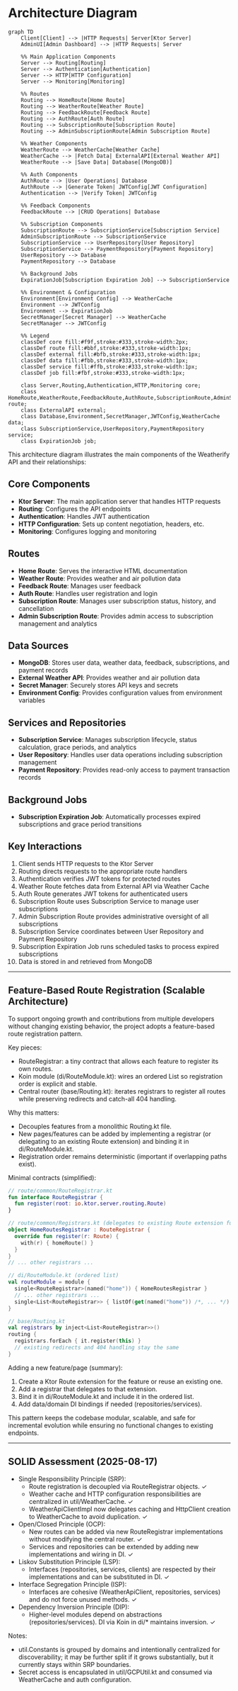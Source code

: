# Architecture Diagram

```mermaid
graph TD
    Client[Client] --> |HTTP Requests| Server[Ktor Server]
    AdminUI[Admin Dashboard] --> |HTTP Requests| Server
    
    %% Main Application Components
    Server --> Routing[Routing]
    Server --> Authentication[Authentication]
    Server --> HTTP[HTTP Configuration]
    Server --> Monitoring[Monitoring]
    
    %% Routes
    Routing --> HomeRoute[Home Route]
    Routing --> WeatherRoute[Weather Route]
    Routing --> FeedbackRoute[Feedback Route]
    Routing --> AuthRoute[Auth Route]
    Routing --> SubscriptionRoute[Subscription Route]
    Routing --> AdminSubscriptionRoute[Admin Subscription Route]
    
    %% Weather Components
    WeatherRoute --> WeatherCache[Weather Cache]
    WeatherCache --> |Fetch Data| ExternalAPI[External Weather API]
    WeatherRoute --> |Save Data| Database[(MongoDB)]
    
    %% Auth Components
    AuthRoute --> |User Operations| Database
    AuthRoute --> |Generate Token| JWTConfig[JWT Configuration]
    Authentication --> |Verify Token| JWTConfig
    
    %% Feedback Components
    FeedbackRoute --> |CRUD Operations| Database
    
    %% Subscription Components
    SubscriptionRoute --> SubscriptionService[Subscription Service]
    AdminSubscriptionRoute --> SubscriptionService
    SubscriptionService --> UserRepository[User Repository]
    SubscriptionService --> PaymentRepository[Payment Repository]
    UserRepository --> Database
    PaymentRepository --> Database
    
    %% Background Jobs
    ExpirationJob[Subscription Expiration Job] --> SubscriptionService
    
    %% Environment & Configuration
    Environment[Environment Config] --> WeatherCache
    Environment --> JWTConfig
    Environment --> ExpirationJob
    SecretManager[Secret Manager] --> WeatherCache
    SecretManager --> JWTConfig
    
    %% Legend
    classDef core fill:#f9f,stroke:#333,stroke-width:2px;
    classDef route fill:#bbf,stroke:#333,stroke-width:1px;
    classDef external fill:#bfb,stroke:#333,stroke-width:1px;
    classDef data fill:#fbb,stroke:#333,stroke-width:1px;
    classDef service fill:#ffb,stroke:#333,stroke-width:1px;
    classDef job fill:#fbf,stroke:#333,stroke-width:1px;
    
    class Server,Routing,Authentication,HTTP,Monitoring core;
    class HomeRoute,WeatherRoute,FeedbackRoute,AuthRoute,SubscriptionRoute,AdminSubscriptionRoute route;
    class ExternalAPI external;
    class Database,Environment,SecretManager,JWTConfig,WeatherCache data;
    class SubscriptionService,UserRepository,PaymentRepository service;
    class ExpirationJob job;
```

This architecture diagram illustrates the main components of the Weatherify API and their
relationships:

## Core Components

- **Ktor Server**: The main application server that handles HTTP requests
- **Routing**: Configures the API endpoints
- **Authentication**: Handles JWT authentication
- **HTTP Configuration**: Sets up content negotiation, headers, etc.
- **Monitoring**: Configures logging and monitoring

## Routes

- **Home Route**: Serves the interactive HTML documentation
- **Weather Route**: Provides weather and air pollution data
- **Feedback Route**: Manages user feedback
- **Auth Route**: Handles user registration and login
- **Subscription Route**: Manages user subscription status, history, and cancellation
- **Admin Subscription Route**: Provides admin access to subscription management and analytics

## Data Sources

- **MongoDB**: Stores user data, weather data, feedback, subscriptions, and payment records
- **External Weather API**: Provides weather and air pollution data
- **Secret Manager**: Securely stores API keys and secrets
- **Environment Config**: Provides configuration values from environment variables

## Services and Repositories

- **Subscription Service**: Manages subscription lifecycle, status calculation, grace periods, and analytics
- **User Repository**: Handles user data operations including subscription management
- **Payment Repository**: Provides read-only access to payment transaction records

## Background Jobs

- **Subscription Expiration Job**: Automatically processes expired subscriptions and grace period transitions

## Key Interactions

1. Client sends HTTP requests to the Ktor Server
2. Routing directs requests to the appropriate route handlers
3. Authentication verifies JWT tokens for protected routes
4. Weather Route fetches data from External API via Weather Cache
5. Auth Route generates JWT tokens for authenticated users
6. Subscription Route uses Subscription Service to manage user subscriptions
7. Admin Subscription Route provides administrative oversight of all subscriptions
8. Subscription Service coordinates between User Repository and Payment Repository
9. Subscription Expiration Job runs scheduled tasks to process expired subscriptions
10. Data is stored in and retrieved from MongoDB

---

## Feature-Based Route Registration (Scalable Architecture)

To support ongoing growth and contributions from multiple developers without changing existing
behavior, the project adopts a feature-based route registration pattern.

Key pieces:

- RouteRegistrar: a tiny contract that allows each feature to register its own routes.
- Koin module (di/RouteModule.kt): wires an ordered List<RouteRegistrar> so registration order is
  explicit and stable.
- Central router (base/Routing.kt): iterates registrars to register all routes while preserving
  redirects and catch-all 404 handling.

Why this matters:

- Decouples features from a monolithic Routing.kt file.
- New pages/features can be added by implementing a registrar (or delegating to an existing Route
  extension) and binding it in di/RouteModule.kt.
- Registration order remains deterministic (important if overlapping paths exist).

Minimal contracts (simplified):

```kotlin
// route/common/RouteRegistrar.kt
fun interface RouteRegistrar {
  fun register(root: io.ktor.server.routing.Route)
}

// route/common/Registrars.kt (delegates to existing Route extension functions)
object HomeRoutesRegistrar : RouteRegistrar {
  override fun register(r: Route) {
    with(r) { homeRoute() }
  }
}
// ... other registrars ...

// di/RouteModule.kt (ordered list)
val routeModule = module {
  single<RouteRegistrar>(named("home")) { HomeRoutesRegistrar }
  // ... other registrars ...
  single<List<RouteRegistrar>> { listOf(get(named("home")) /*, ... */) }
}

// base/Routing.kt
val registrars by inject<List<RouteRegistrar>>()
routing {
  registrars.forEach { it.register(this) }
  // existing redirects and 404 handling stay the same
}
```

Adding a new feature/page (summary):

1) Create a Ktor Route extension for the feature or reuse an existing one.
2) Add a registrar that delegates to that extension.
3) Bind it in di/RouteModule.kt and include it in the ordered list.
4) Add data/domain DI bindings if needed (repositories/services).

This pattern keeps the codebase modular, scalable, and safe for incremental evolution while ensuring
no functional changes to existing endpoints.

---

## SOLID Assessment (2025-08-17)

- Single Responsibility Principle (SRP):
  - Route registration is decoupled via RouteRegistrar objects. ✓
  - Weather cache and HTTP configuration responsibilities are centralized in util/WeatherCache. ✓
  - WeatherApiClientImpl now delegates caching and HttpClient creation to WeatherCache to avoid
    duplication. ✓
- Open/Closed Principle (OCP):
  - New routes can be added via new RouteRegistrar implementations without modifying the central
    router. ✓
  - Services and repositories can be extended by adding new implementations and wiring in DI. ✓
- Liskov Substitution Principle (LSP):
  - Interfaces (repositories, services, clients) are respected by their implementations and can be
    substituted in DI. ✓
- Interface Segregation Principle (ISP):
  - Interfaces are cohesive (WeatherApiClient, repositories, services) and do not force unused
    methods. ✓
- Dependency Inversion Principle (DIP):
  - Higher-level modules depend on abstractions (repositories/services). DI via Koin in di/*
    maintains inversion. ✓

Notes:

- util.Constants is grouped by domains and intentionally centralized for discoverability; it may be
  further split if it grows substantially, but it currently stays within SRP boundaries.
- Secret access is encapsulated in util/GCPUtil.kt and consumed via WeatherCache and auth
  configuration.
